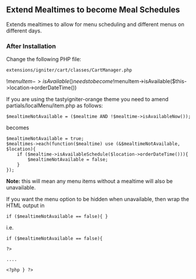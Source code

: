 ## Extend Mealtimes to become Meal Schedules

Extends mealtimes to allow for menu scheduling and different menus on different days.

### After Installation
Change the following PHP file:

```
extensions/igniter/cart/classes/CartManager.php
```
!$menuItem->isAvailable() needs to become !$menuItem->isAvailable($this->location->orderDateTime())


If you are using the tastyigniter-orange theme you need to amend partials/localMenu/item.php as follows:

```
$mealtimeNotAvailable = ($mealtime AND !$mealtime->isAvailableNow());
```

becomes

```
$mealtimeNotAvailable = true;
$mealtimes->each(function($mealtime) use (&$mealtimeNotAvailable, $location){
	if ($mealtime->isAvailableSchedule($location->orderDateTime())){
		$mealtimeNotAvailable = false;
	}
});
```

**Note:** this will mean any menu items without a mealtime will also be unavailable.

If you want the menu option to be hidden when unavailable, then wrap the HTML output in

`if ($mealtimeNotAvailable == false){ }
`

i.e.
 
```
if ($mealtimeNotAvailable == false){

?>

....

<?php } ?>
```